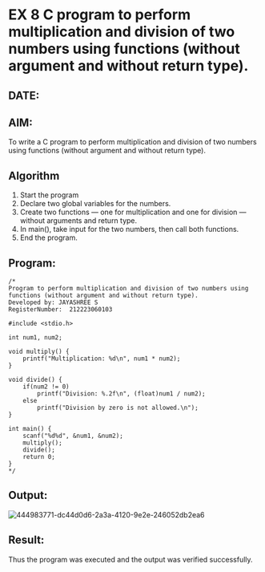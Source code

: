 # EX 8 C program to perform multiplication and division of two numbers using functions (without argument and without return type).
## DATE:
## AIM:
To write a C program to perform multiplication and division of two numbers using functions (without argument and without return type).

## Algorithm
1. Start the program
2. Declare two global variables for the numbers.
3. Create two functions — one for multiplication and one for division — without arguments and return type. 
4. In main(), take input for the two numbers, then call both functions.
5. End the program.

## Program:
```
/*
Program to perform multiplication and division of two numbers using functions (without argument and without return type).
Developed by: JAYASHREE S
RegisterNumber:  212223060103

#include <stdio.h>

int num1, num2;

void multiply() {
    printf("Multiplication: %d\n", num1 * num2);
}

void divide() {
    if(num2 != 0)
        printf("Division: %.2f\n", (float)num1 / num2);
    else
        printf("Division by zero is not allowed.\n");
}

int main() {
    scanf("%d%d", &num1, &num2);
    multiply();
    divide();
    return 0;
}
*/
```

## Output:
![444983771-dc44d0d6-2a3a-4120-9e2e-246052db2ea6](https://github.com/user-attachments/assets/16e2eda6-c877-40c1-bd48-bb77c40b3337)



## Result:
Thus the program was executed and the output was verified successfully.
